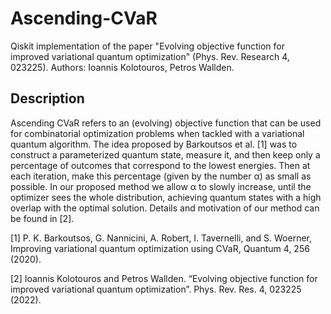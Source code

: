 # Ascending-CVaR

Qiskit implementation of the paper "Evolving objective function for improved variational quantum optimization"  (Phys. Rev. Research 4, 023225). Authors: Ioannis Kolotouros, Petros Wallden.


## Description
Ascending CVaR refers to an (evolving) objective function that can be used for combinatorial optimization problems when tackled with a variational quantum algorithm. The idea proposed by Barkoutsos et al. [1] was to construct a parameterized quantum state, measure it, and then keep only a percentage of outcomes that correspond to the lowest energies. Then at each iteration, make this percentage (given by the number α) as small as possible. In our proposed method we allow α to slowly increase, until the optimizer sees the whole distribution, achieving quantum states with a high overlap with the optimal solution. Details and motivation of our method can be found in [2].

[1] P. K. Barkoutsos, G. Nannicini, A. Robert, I. Tavernelli, and S. Woerner, Improving variational quantum optimization using CVaR, Quantum 4, 256 (2020).

[2] Ioannis Kolotouros and Petros Wallden. “Evolving objective function for improved variational quantum optimization”. Phys. Rev. Res. 4, 023225 (2022).


